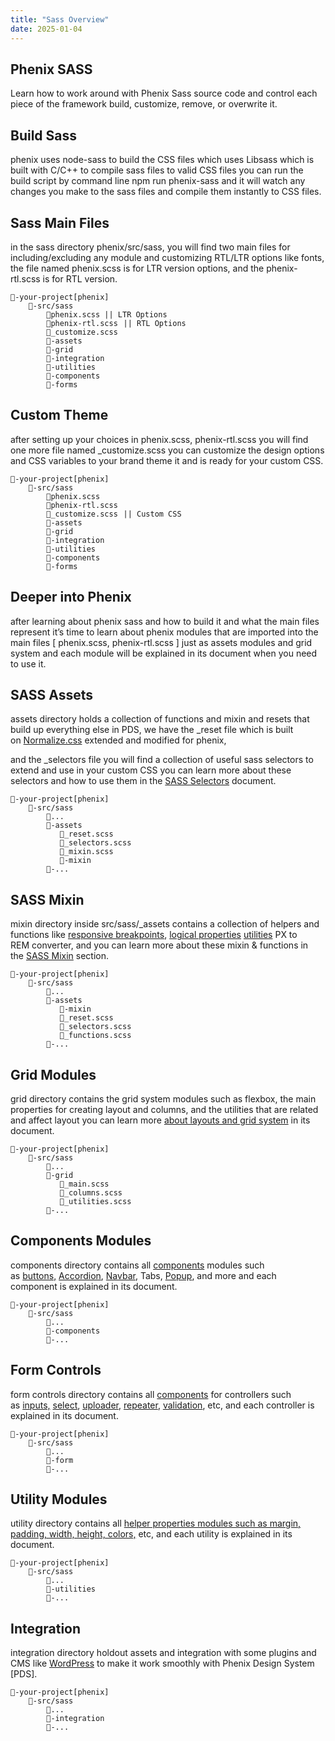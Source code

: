 ```yaml
---
title: "Sass Overview"
date: 2025-01-04
---
```


## Phenix SASS

Learn how to work around with Phenix Sass source code and control each piece of the framework build, customize, remove, or overwrite it.

## Build Sass

phenix uses node-sass to build the CSS files which uses Libsass which is built with C/C++ to compile sass files to valid CSS files you can run the build script by command line npm run phenix-sass and it will watch any changes you make to the sass files and compile them instantly to CSS files.

## Sass Main Files

in the sass directory phenix/src/sass, you will find two main files for including/excluding any module and customizing RTL/LTR options like fonts, the file named phenix.scss is for LTR version options, and the phenix-rtl.scss is for RTL version.

```
💼-your-project[phenix]
    📂-src/sass
        📄phenix.scss || LTR Options
        📄phenix-rtl.scss⠀|| RTL Options
        📄_customize.scss
        📁-assets
        📁-grid
        📁-integration
        📁-utilities
        📁-components
        📁-forms
```

## Custom Theme

after setting up your choices in phenix.scss, phenix-rtl.scss you will find one more file named \_customize.scss you can customize the design options and CSS variables to your brand theme it and is ready for your custom CSS.

```
💼-your-project[phenix]
    📂-src/sass
        📄phenix.scss
        📄phenix-rtl.scss
        📄_customize.scss⠀|| Custom CSS
        📁-assets
        📁-grid
        📁-integration
        📁-utilities
        📁-components
        📁-forms
```

## Deeper into Phenix

after learning about phenix sass and how to build it and what the main files represent it’s time to learn about phenix modules that are imported into the main files \[ phenix.scss, phenix-rtl.scss \] just as assets modules and grid system and each module will be explained in its document when you need to use it.

## SASS Assets

assets directory holds a collection of functions and mixin and resets that build up everything else in PDS, we have the \_reset file which is built on [Normalize.css](https://necolas.github.io/normalize.css/) extended and modified for phenix,

and the \_selectors file you will find a collection of useful sass selectors to extend and use in your custom CSS you can learn more about these selectors and how to use them in the [SASS Selectors](https://phenixthemes.com/pds-docs/sass-selectors/) document.

```
💼-your-project[phenix]
    📂-src/sass
        📄...
        📁-assets
           📄_reset.scss
           📄_selectors.scss
           📄_mixin.scss
           📁-mixin
        📁-...
```

## SASS Mixin

mixin directory inside src/sass/\_assets contains a collection of helpers and functions like [responsive breakpoints](https://phenixthemes.com/pds-docs/responsive-break-points/), [logical properties](https://phenixthemes.com/pds-docs/rtl-ltr/#section-3) [utilities](https://phenixthemes.com/pds-docs/category/utilities/) PX to REM converter, and you can learn more about these mixin & functions in the [SASS Mixin](https://phenixthemes.com/pds-docs/sass-mixins/) section.

```
💼-your-project[phenix]
    📂-src/sass
        📄...
        📁-assets
           📁-mixin
           📄_reset.scss
           📄_selectors.scss
           📄_functions.scss
        📁-...
```

## Grid Modules

grid directory contains the grid system modules such as flexbox, the main properties for creating layout and columns, and the utilities that are related and affect layout you can learn more [about layouts and grid system](https://phenixthemes.com/pds-docs/category/grid-layout/) in its document.

```
💼-your-project[phenix]
    📂-src/sass
        📄...
        📁-grid
           📄_main.scss
           📄_columns.scss
           📄_utilities.scss
        📁-...
```

## Components Modules

components directory contains all [components](https://phenixthemes.com/pds-docs/category/utilities/) modules such as [buttons,](https://phenixthemes.com/pds-docs/buttons/) [Accordion](https://phenixthemes.com/pds-docs/accordion/), [Navbar](https://phenixthemes.com/pds-docs/navbar-and-header/), Tabs, [Popup](https://phenixthemes.com/pds-docs/popup-modals/), and more and each component is explained in its document.

```
💼-your-project[phenix]
    📂-src/sass
        📄...
        📁-components
        📁-...
```

## Form Controls

form controls directory contains all [components](https://phenixthemes.com/pds-docs/category/forms/) for controllers such as [inputs,](https://phenixthemes.com/pds-docs/form-controls/) [select](https://phenixthemes.com/pds-docs/advanced-select/), [uploader](https://phenixthemes.com/pds-docs/files-upload/), [repeater](https://phenixthemes.com/pds-docs/form-repeater/), [validation](https://phenixthemes.com/pds-docs/form-validation/), etc, and each controller is explained in its document.

```
💼-your-project[phenix]
    📂-src/sass
        📄...
        📁-form
        📁-...
```

## Utility Modules

utility directory contains all [helper properties modules such as margin, padding, width, height, colors,](https://phenixthemes.com/pds-docs/category/utilities/) etc, and each utility is explained in its document.

```
💼-your-project[phenix]
    📂-src/sass
        📄...
        📁-utilities
        📁-...
```

## Integration

integration directory holdout assets and integration with some plugins and CMS like [WordPress](https://phenixthemes.com/wp-docs) to make it work smoothly with Phenix Design System \[PDS\].

```
💼-your-project[phenix]
    📂-src/sass
        📄...
        📁-integration
        📁-...
```
